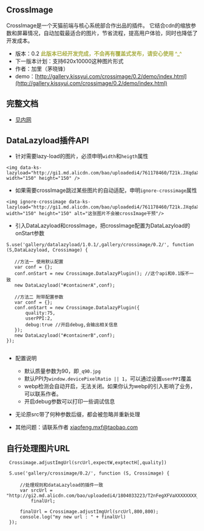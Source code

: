 ## CrossImage

CrossImage是一个天猫前端与核心系统部合作出品的插件。
它结合cdn的缩放参数和屏幕情况，自动加载最适合的图片，节省流程，提高用户体验，同时也降低了开发成本。

* 版本：0.2 <strong style="color:#A8AD42;">此版本已经开发完成，不会再有覆盖式发布，请安心使用 ^_^</strong>
* 下一版本计划：支持620x10000这种图片形式
* 作者：加里（茅晓锋）
* demo：[http://gallery.kissyui.com/crossimage/0.2/demo/index.html](http://gallery.kissyui.com/crossimage/0.2/demo/index.html)

## 完整文档

* [见内网](http://gitlab.alibaba-inc.com/cross/crossimage/blob/master/README.md)



## DataLazyload插件API
   * 针对需要lazy-load的图片，必须申明```width```和```heigth```属性
   
   ```
   <img data-ks-lazyload="http://gi1.md.alicdn.com/bao/uploadedi4/761178460/T21k.JXqdaXXXXXXXX_!!761178460.jpg" width="150" height="150" />      
   ```
   * 如果需要crossImage跳过某些图片的自动适配，申明```ignore-crossimage```属性
   
   ```
   <img ignore-crossimage data-ks-lazyload="http://gi1.md.alicdn.com/bao/uploadedi4/761178460/T21k.JXqdaXXXXXXXX_!!761178460.jpg" width="150" height="150" alt="这张图片不会被crossImage干预"/>      
   ```

   * 引入DataLazyload和crossImage，把crossImage配置为DataLazyload的onStart参数
   
    
   ```
   S.use('gallery/datalazyload/1.0.1/,gallery/crossimage/0.2/', function (S,DataLazyload, Crossimage) {

      //方法一 使用默认配置
      var conf = {};
      conf.onStart = new Crossimage.DatalazyPlugin(); //这个api和0.1版不一致
      new DataLazyload("#containerA",conf);

      //方法二 附带配置参数
      var conf = {};
      conf.onStart = new Crossimage.DatalazyPlugin({
          quality:75,
          userPPI:2,
          debug:true //开启debug,会输出相关信息
      });
      new DataLazyload("#containerB",conf);
   });
    
   ```

   * 配置说明
     * 默认质量参数为90，即```_q90.jpg```
     * 默认PPI为```window.devicePixelRatio || 1```，可以通过设置```userPPI```覆盖
     * webp检测会自动开启，无法关闭。如果你认为webp的引入影响了业务，可以联系作者。
     * 开启debug参数可以打印一些调试信息

   * 无论原src带了何种参数后缀，都会被忽略并重新处理
   * 其他问题：请联系作者 xiaofeng.mxf@taobao.com

## 自行处理图片URL
   ```
    Crossimage.adjustImgUrl(srcUrl,expectW,exptectH[,quality])

   ```

   ```
    S.use('gallery/crossimage/0.2/', function (S, Crossimage) {

        //处理规则和dataLazyload的插件一致
        var srcUrl = "http://gi2.md.alicdn.com/bao/uploadedi4/1804033223/T2nFegXFVaXXXXXXXX_!!1804033223.jpg",
            finalUrl;

        finalUrl = Crossimage.adjustImgUrl(srcUrl,800,800);
        console.log("my new url : " + finalUrl)
    });
   ```
 
